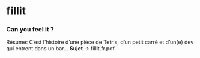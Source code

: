 # fillit

### Can you feel it ?

Résumé: C’est l’histoire d’une pièce de Tetris, d’un petit carré et d’un(e) dev qui entrent dans un bar... __Sujet__ -> fillit.fr.pdf
